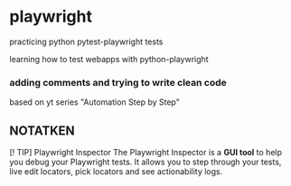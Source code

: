 # playwright
practicing python pytest-playwright tests

learning how to test webapps with python-playwright

### adding comments and trying to write clean code

based on yt series "Automation Step by Step"


## NOTATKEN

[! TIP]
Playwright Inspector
The Playwright Inspector is a **GUI tool** to help you debug your Playwright tests. It allows you to step through your tests, live edit locators, pick locators and see actionability logs.
